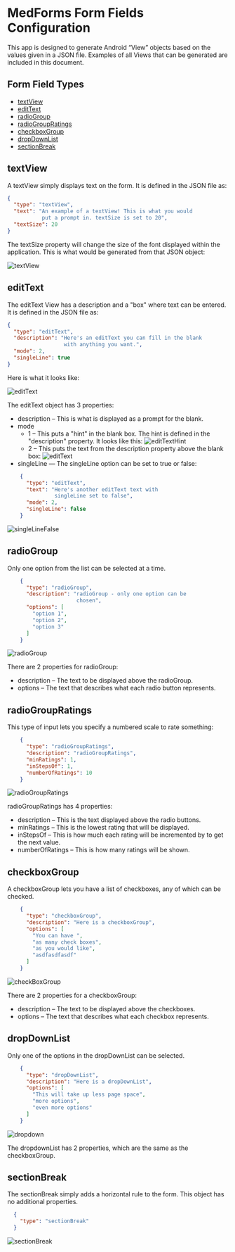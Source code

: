 # MedForms Form Fields Configuration

This app is designed to generate Android “View” objects based on the values given in a JSON file. Examples of all Views that can be generated are included in this document.

## Form Field Types

- [textView](#textView)
- [editText](#editText)
- [radioGroup](#radioGroup)
- [radioGroupRatings](#radioGroupRatings)
- [checkboxGroup](#checkboxGroup)
- [dropDownList](#dropDownList)
- [sectionBreak](#sectionBreak)

<!-- - [checkbox](#checkbox) -->
<!-- - [switch](#switch) -->
<!-- - [datePicker](#datePicker) -->
<!-- - [timePicker](#timePicker) -->

## textView

A textView simply displays text on the form. It is defined in the JSON file as:

```JSON
{
  "type": "textView",
  "text": "An example of a textView! This is what you would
           put a prompt in. textSize is set to 20",
  "textSize": 20
}
```

The textSize property will change the size of the font displayed within the application. This is what would be generated from that JSON object:

![textView](/documentation/images/textView.png)

## editText

The editText View has a description and a "box" where text can be entered. It is defined in the JSON file as:

```JSON
{
  "type": "editText",
  "description": "Here's an editText you can fill in the blank
                  with anything you want.",
  "mode": 2,
  "singleLine": true
}
```

Here is what it looks like:

![editText](/documentation/images/editText1.png)

The editText object has 3 properties:

- description – This is what is displayed as a prompt for the blank.
- mode
  - 1 – This puts a "hint" in the blank box. The hint is defined in the "description" property. It looks like this:
    ![editTextHint](/documentation/images/editTextHint.png)
  - 2 – This puts the text from the description property above the blank box:
    ![editText](/documentation/images/editText1.png)
- singleLine — The singleLine option can be set to true or false:

```JSON
    {
      "type": "editText",
      "text": "Here's another editText text with
               singleLine set to false",
      "mode": 2,
      "singleLine": false
    }
```

![singleLineFalse](/documentation/images/singlelinefalse.png)

## radioGroup

Only one option from the list can be selected at a time.

```JSON
    {
      "type": "radioGroup",
      "description": "radioGroup - only one option can be
                      chosen",
      "options": [
        "option 1",
        "option 2",
        "option 3"
      ]
    }
```

![radioGroup](/documentation/images/radioGroup.png)

There are 2 properties for radioGroup:

- description – The text to be displayed above the radioGroup.
- options – The text that describes what each radio button represents.

## radioGroupRatings

This type of input lets you specify a numbered scale to rate something:

```JSON
    {
      "type": "radioGroupRatings",
      "description": "radioGroupRatings",
      "minRatings": 1,
      "inStepsOf": 1,
      "numberOfRatings": 10
    }
```

![radioGroupRatings](/documentation/images/radioGroupRatings.png)

radioGroupRatings has 4 properties:

- description – This is the text displayed above the radio buttons.
- minRatings – This is the lowest rating that will be displayed.
- inStepsOf – This is how much each rating will be incremented by to get the next value.
- numberOfRatings – This is how many ratings will be shown.

<!-- ## checkbox

The checkbox specifies a single checkbox that can be checked.

```JSON
    {
      "type": "checkbox",
      "description": "Single checkbox"
    }
```

![singlecheckbox](/documentation/images/singlecheckbox.png)

The checkbox has one property – description. -->

## checkboxGroup

A checkboxGroup lets you have a list of checkboxes, any of which can be checked.

```JSON
    {
      "type": "checkboxGroup",
      "description": "Here is a checkboxGroup",
      "options": [
        "You can have ",
        "as many check boxes",
        "as you would like",
        "asdfasdfasdf"
      ]
    }
```

![checkBoxGroup](/documentation/images/checkBoxGroup.png)

There are 2 properties for a checkboxGroup:

- description – The text to be displayed above the checkboxes.
- options – The text that describes what each checkbox represents.

<!-- ## switch

The switch has two possible states.

```JSON
    {
      "type": "switch",
      "description": "here is a switch (not sure this will be useful)",
      "firstChoice": "first choice",
      "secondChoice": "second choice"
    }
```

![switch](/documentation/images/switch.png)

The switch has 3 properties:

- description – The prompt for the switch values.
- firstChoice – The first (default) option.
- secondChoice – The second option. -->

## dropDownList

Only one of the options in the dropDownList can be selected.

```JSON
    {
      "type": "dropDownList",
      "description": "Here is a dropDownList",
      "options": [
        "This will take up less page space",
        "more options",
        "even more options"
      ]
    }
```

![dropdown](/documentation/images/dropdown.png)

The dropdownList has 2 properties, which are the same as the checkboxGroup.

<!-- ## datePicker

The datePicker allows you to pick a date with an interactive calendar. This object has no additional properties.

```JSON
  {
    "type": "datePicker"
  }
```

<img src="/documentation/images/datepicker1.png" alt="datepicker1" width="200">

<img src="/documentation/images/datepicker2.png" alt="datepicker2" width="200">

## timePicker

The timePicker allows you to choose a time with an interactive menu. This object has no additional properties.

```JSON
  {
    "type": "timePicker"
  }
```

<img src="/documentation/images/timepicker1.png" alt="timepicker1" width="200">

<img src="/documentation/images/timepicker2.png" alt="timepicker2" width="200"> -->

## sectionBreak

The sectionBreak simply adds a horizontal rule to the form. This object has no additional properties.

```JSON
  {
    "type": "sectionBreak"
  }
```

![sectionBreak](/documentation/images/sectionBreak.png)
